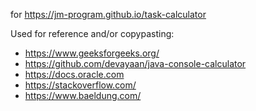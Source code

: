 for https://jm-program.github.io/task-calculator

Used for reference and/or copypasting:

- https://www.geeksforgeeks.org/
- https://github.com/devayaan/java-console-calculator
- https://docs.oracle.com
- https://stackoverflow.com/ 
- https://www.baeldung.com/